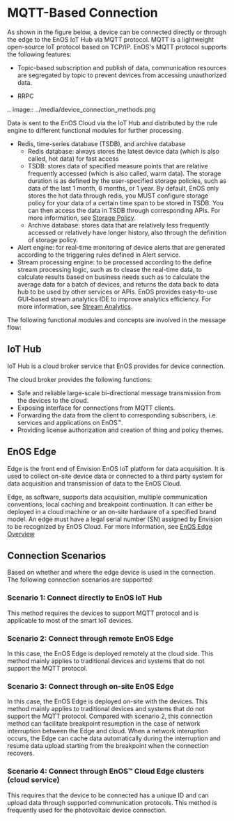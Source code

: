 # MQTT-Based Connection

As shown in the figure below, a device can be connected directly or through the edge to the EnOS IoT Hub via MQTT protocol. MQTT is a lightweight open-source IoT protocol based on TCP/IP. EnOS's MQTT protocol supports the following features:

  - Topic-based subscription and publish of data, communication resources are segregated by topic to prevent devices from accessing unauthorized data.

  - RRPC

.. image:: ../media/device_connection_methods.png

Data is sent to the EnOS Cloud via the IoT Hub and distributed by the rule engine to different functional modules for further processing.

- Redis, time-series database (TSDB), and archive database
  - Redis database: always stores the latest device data (which is also called, hot data) for fast access
  - TSDB: stores data of specified measure points that are relative frequently accessed (which is also called, warm data). The storage duration is as defined by the user-specified storage policies, such as data of the last 1 month, 6 months, or 1 year. By default, EnOS only stores the hot data through redis, you MUST configure storage policy for your data of a certain time span to be stored in TSDB. You can then access the data in TSDB through corresponding APIs. For more information, see [Storage Policy](/docs/data-asset/en/2.0.8/learn/storage_policy_overview).
  - Archive database: stores data that are relatively less frequently accessed or relatively have longer history, also through the definition of storage policy.
- Alert engine: for real-time monitoring of device alerts that are generated according to the triggering rules defined in Alert service.
- Stream processing engine: to be processed according to the define stream processing logic, such as to clease the real-time data, to calculate results based on business needs such as to calculate the average data for a batch of devices, and returns the data back to data hub to be used by other services or APIs. EnOS provides easy-to-use GUI-based stream analytics IDE to improve analytics efficiency. For more information, see [Stream Analytics](/docs/data-asset/en/2.0.8/learn/index).


The following functional modules and concepts are involved in the message flow:

## IoT Hub

IoT Hub is a cloud broker service that EnOS provides for device connection.

The cloud broker provides the following functions:

- Safe and reliable large-scale bi-directional message transmission from the devices to the cloud.
- Exposing interface for connections from MQTT clients.
- Forwarding the data from the client to corresponding subscribers, i.e. services and applications on EnOS™.
- Providing license authorization and creation of thing and policy themes.


## EnOS Edge

Edge is the front end of Envision EnOS IoT platform for data acquisition. It is used to collect on-site device data or connected to a third party system for data acquisition and transmission of data to the EnOS Cloud.

Edge, as software, supports data acquisition, multiple communication conventions, local caching and breakpoint continuation. It can either be deployed in a cloud machine or an on-site hardware of a specified brand model. An edge must have a legal serial number (SN) assigned by Envision to be recognized by EnOS Cloud. For more information, see [EnOS Edge Overview](/docs/enos-edge/en/2.0.8/edge_overview.html)

## Connection Scenarios

Based on whether and where the edge device is used in the connection. The following connection scenarios are supported:

### Scenario 1: Connect directly to EnOS IoT Hub

This method requires the devices to support MQTT protocol and is applicable to most of the smart IoT devices.

### Scenario 2: Connect through remote EnOS Edge

In this case, the EnOS Edge is deployed remotely at the cloud side. This method mainly applies to traditional devices and systems that do not support the MQTT protocol.

### Scenario 3: Connect through on-site EnOS Edge

In this case, the EnOS Edge is deployed on-site with the devices. This method mainly applies to traditional devices and systems that do not support the MQTT protocol. Compared with scenario 2, this connection method can facilitate breakpoint resumption in the case of network interruption between the Edge and cloud. When a network interuption occurs, the Edge can cache data automatically during the interruption and resume data upload starting from the breakpoint when the connection recovers.

### Scenario 4: Connect through EnOS™ Cloud Edge clusters (cloud service)

This requires that the device to be connected has a unique ID and can upload data through supported communication protocols. This method is frequently used for the photovoltaic device connection.
